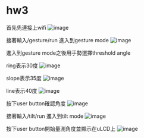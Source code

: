 # hw3
首先先連接上wifi
![image](https://github.com/yuchen0816/hw3/blob/main/截圖%202021-05-19%20下午2.07.33.png)

接著輸入/gesture/run 進入到gesture mode
![image](https://github.com/yuchen0816/hw3/blob/main/截圖%202021-05-19%20下午2.07.50.png)

進入到gesture mode之後用手勢選擇threshold angle

ring表示30度
![image](https://github.com/yuchen0816/hw3/blob/main/IMG_9602.JPG)

slope表示35度
![image](https://github.com/yuchen0816/hw3/blob/main/IMG_9604.JPG)

line表示40度
![image](https://github.com/yuchen0816/hw3/blob/main/IMG_9603.JPG)

按下user button確認角度
![image](https://github.com/yuchen0816/hw3/blob/main/IMG_9605.JPG)

接著輸入/tilt/run 進入到tilt mode
![image](https://github.com/yuchen0816/hw3/blob/main/截圖%202021-05-19%20下午2.10.16.png)

按下user button開始量測角度並顯示在uLCD上
![image](https://github.com/yuchen0816/hw3/blob/main/IMG_9607.JPG)
